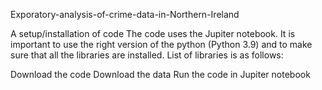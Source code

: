 Exporatory-analysis-of-crime-data-in-Northern-Ireland

A setup/installation of code The code uses the Jupiter notebook. It is important to use the right version of the python (Python 3.9) and to make sure that all the libraries are installed. List of libraries is as follows:

 Download the code
 Download the data
 Run the code in Jupiter notebook


